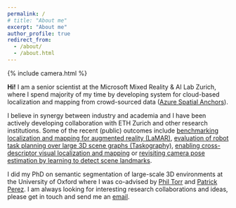 ```yaml
---
permalink: /
# title: "About me"
excerpt: "About me"
author_profile: true
redirect_from: 
  - /about/
  - /about.html
---
```


{% include camera.html %}

**Hi!** I am a senior scientist at the Microsoft Mixed Reality & AI Lab Zurich, where I spend majority of my time by developing system for cloud-based localization and mapping from crowd-sourced data ([Azure Spatial Anchors](https://azure.microsoft.com/en-us/products/spatial-anchors/)).

I believe in synergy between industry and academia and I have been actively developing collaboration with ETH Zurich and other research institutions. Some of the recent (public) outcomes include [benchmarking localization and mapping for augmented reality (LaMAR)](https://lamar.ethz.ch/), [evaluation of robot task planning over large 3D scene graphs (Taskography)](https://taskography.github.io/), [enabling cross-descriptor visual localization and mapping](https://dsmn.ml/publications/cdvlm.html) or [revisiting camera pose estimation by learning to detect scene landmarks](https://github.com/microsoft/SceneLandmarkLocalization).

I did my PhD on semantic segmentation of large-scale 3D environments at the University of Oxford where I was co-advised by [Phil Torr](https://torrvision.com/) and [Patrick Perez](https://ptrckprz.github.io/). I am always looking for interesting research collaborations and ideas, please get in touch and send me an <a href="mailto:{{ site.author.email }}">email</a>.
